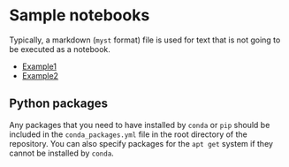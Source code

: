 # Sample notebooks

Typically, a markdown (`myst` format) file is used for text that is not going to be executed as a notebook. 

 - [Example1](Example1)
 - [Example2](Example2)
 
## Python packages

Any packages that you need to have installed by `conda` or `pip` should be included in the `conda_packages.yml` file in the root directory of the repository. You can also specify packages for the `apt get` system if they cannot be installed by `conda`. 

